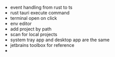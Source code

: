 - event handling from rust to ts
- rust tauri execute command
- terminal open on click
- env editor
- add project by path
- scan for local projects
- system tray app and desktop app are the same
- jetbrains toolbox for reference
- 